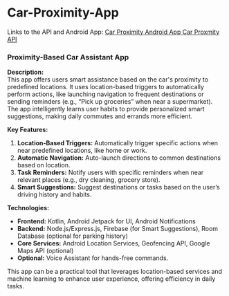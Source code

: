 # Car-Proximity-App

Links to the API and Android App:
[Car Proximity Android App
](https://github.com/JordanCampbell1/Car-Proximity-App-Android)
[Car Proxmity API](https://github.com/JordanCampbell1/Car-Proximity-App-API)

### Proximity-Based Car Assistant App

**Description:**  
This app offers users smart assistance based on the car's proximity to predefined locations. It uses location-based triggers to automatically perform actions, like launching navigation to frequent destinations or sending reminders (e.g., “Pick up groceries” when near a supermarket). The app intelligently learns user habits to provide personalized smart suggestions, making daily commutes and errands more efficient.

**Key Features:**
1. **Location-Based Triggers:** Automatically trigger specific actions when near predefined locations, like home or work.
2. **Automatic Navigation:** Auto-launch directions to common destinations based on location.
3. **Task Reminders:** Notify users with specific reminders when near relevant places (e.g., dry cleaning, grocery store).
4. **Smart Suggestions:** Suggest destinations or tasks based on the user’s driving history and habits.

**Technologies:**
- **Frontend:** Kotlin, Android Jetpack for UI, Android Notifications
- **Backend:** Node.js/Express.js, Firebase (for Smart Suggestions), Room Database (optional for parking history)
- **Core Services:** Android Location Services, Geofencing API, Google Maps API (optional)
- **Optional:** Voice Assistant for hands-free commands.

This app can be a practical tool that leverages location-based services and machine learning to enhance user experience, offering efficiency in daily tasks.
